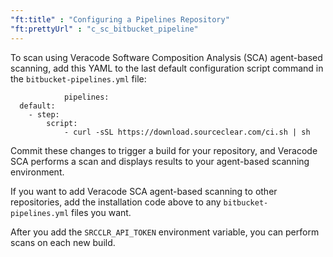 ```yaml
---
"ft:title" : "Configuring a Pipelines Repository"
"ft:prettyUrl" : "c_sc_bitbucket_pipeline"
---
```


To scan using Veracode Software Composition Analysis (SCA) agent-based scanning, add this YAML to the last default configuration script command in the `bitbucket-pipelines.yml` file:

```
            pipelines:
  default:
    - step:
        script:
            - curl -sSL https://download.sourceclear.com/ci.sh | sh        
```

Commit these changes to trigger a build for your repository, and Veracode SCA performs a scan and displays results to your agent-based scanning environment.

If you want to add Veracode SCA agent-based scanning to other repositories, add the installation code above to any `bitbucket-pipelines.yml` files you want.

After you add the `SRCCLR_API_TOKEN` environment variable, you can perform scans on each new build.

